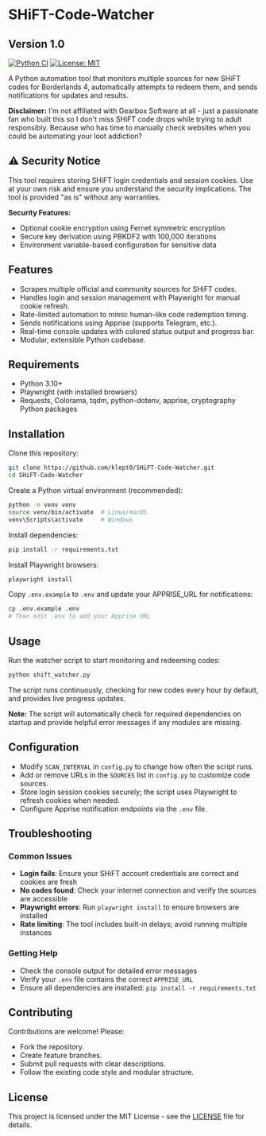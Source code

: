 # SHiFT-Code-Watcher

## Version 1.0

[![Python CI](https://github.com/klept0/SHiFT-Code-Watcher/actions/workflows/python-ci.yml/badge.svg)](https://github.com/klept0/SHiFT-Code-Watcher/actions/workflows/python-ci.yml)
[![License: MIT](https://img.shields.io/badge/License-MIT-yellow.svg)](https://opensource.org/licenses/MIT)

A Python automation tool that monitors multiple sources for new SHiFT codes for Borderlands 4, automatically attempts to redeem them, and sends notifications for updates and results.

**Disclaimer:** I'm not affiliated with Gearbox Software at all - just a passionate fan who built this so I don't miss SHiFT code drops while trying to adult responsibly. Because who has time to manually check websites when you could be automating your loot addiction?

## ⚠️ Security Notice

This tool requires storing SHiFT login credentials and session cookies. Use at your own risk and ensure you understand the security implications. The tool is provided "as is" without any warranties.

**Security Features:**

- Optional cookie encryption using Fernet symmetric encryption
- Secure key derivation using PBKDF2 with 100,000 iterations
- Environment variable-based configuration for sensitive data

## Features

- Scrapes multiple official and community sources for SHiFT codes.
- Handles login and session management with Playwright for manual cookie refresh.
- Rate-limited automation to mimic human-like code redemption timing.
- Sends notifications using Apprise (supports Telegram, etc.).
- Real-time console updates with colored status output and progress bar.
- Modular, extensible Python codebase.

## Requirements

- Python 3.10+
- Playwright (with installed browsers)
- Requests, Colorama, tqdm, python-dotenv, apprise, cryptography Python packages

## Installation

Clone this repository:

```bash
git clone https://github.com/klept0/SHiFT-Code-Watcher.git
cd SHiFT-Code-Watcher
```

Create a Python virtual environment (recommended):

```bash
python -m venv venv
source venv/bin/activate  # Linux/macOS
venv\Scripts\activate     # Windows
```

Install dependencies:

```bash
pip install -r requirements.txt
```

Install Playwright browsers:

```bash
playwright install
```

Copy `.env.example` to `.env` and update your APPRISE_URL for notifications:

```bash
cp .env.example .env
# Then edit .env to add your Apprise URL
```

## Usage

Run the watcher script to start monitoring and redeeming codes:

```bash
python shift_watcher.py
```

The script runs continuously, checking for new codes every hour by default, and provides live progress updates.

**Note:** The script will automatically check for required dependencies on startup and provide helpful error messages if any modules are missing.

## Configuration

- Modify `SCAN_INTERVAL` in `config.py` to change how often the script runs.
- Add or remove URLs in the `SOURCES` list in `config.py` to customize code sources.
- Store login session cookies securely; the script uses Playwright to refresh cookies when needed.
- Configure Apprise notification endpoints via the `.env` file.

## Troubleshooting

### Common Issues

- **Login fails**: Ensure your SHiFT account credentials are correct and cookies are fresh
- **No codes found**: Check your internet connection and verify the sources are accessible
- **Playwright errors**: Run `playwright install` to ensure browsers are installed
- **Rate limiting**: The tool includes built-in delays; avoid running multiple instances

### Getting Help

- Check the console output for detailed error messages
- Verify your `.env` file contains the correct `APPRISE_URL`
- Ensure all dependencies are installed: `pip install -r requirements.txt`

## Contributing

Contributions are welcome! Please:

- Fork the repository.
- Create feature branches.
- Submit pull requests with clear descriptions.
- Follow the existing code style and modular structure.

## License

This project is licensed under the MIT License - see the [LICENSE](LICENSE) file for details.

